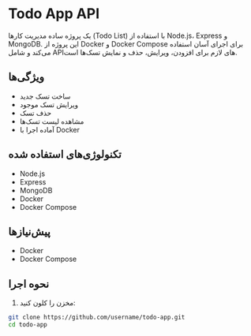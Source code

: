 # Todo App API

یک پروژه ساده مدیریت کارها (Todo List) با استفاده از Node.js، Express و MongoDB. این پروژه از Docker و Docker Compose برای اجرای آسان استفاده می‌کند و شامل APIهای لازم برای افزودن، ویرایش، حذف و نمایش تسک‌ها است.

## ویژگی‌ها

- ساخت تسک جدید
- ویرایش تسک موجود
- حذف تسک
- مشاهده لیست تسک‌ها
- آماده اجرا با Docker

## تکنولوژی‌های استفاده شده

- Node.js
- Express
- MongoDB
- Docker
- Docker Compose

## پیش‌نیازها

- Docker
- Docker Compose

## نحوه اجرا

1. مخزن را کلون کنید:

```bash
git clone https://github.com/username/todo-app.git
cd todo-app
